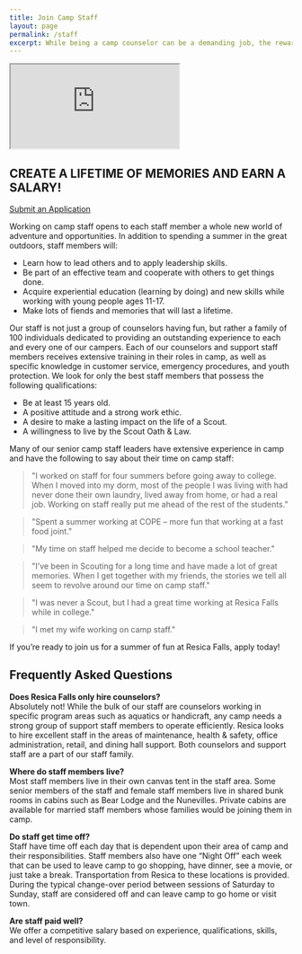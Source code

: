 ```yaml
---
title: Join Camp Staff
layout: page
permalink: /staff
excerpt: While being a camp counselor can be a demanding job, the rewards are endless as you forge memories that will last a lifetime.
---
```


<div class="row pt-3">
  <div class="col">
    <div class="embed-responsive embed-responsive-16by9">
      <iframe class="embed-responsive-item" src="https://www.youtube.com/embed/_dVN5qgBjjY" allow="accelerometer; autoplay; encrypted-media; gyroscope; picture-in-picture" allowfullscreen></iframe>
    </div>
  </div>
  <div class="col">
    <h2 class="hero">CREATE A LIFETIME OF MEMORIES AND EARN A SALARY!</h2>
    <a class="btn btn-primary btn-block mb-2" href="https://colbsa.workbrightats.com/jobs/">Submit an Application</a>
  </div>
</div>

Working on camp staff opens to each staff member a whole new world of adventure and opportunities. In addition to spending a summer in the great outdoors, staff members will:

- Learn how to lead others and to apply leadership skills.
- Be part of an effective team and cooperate with others to get things done.
- Acquire experiential education (learning by doing) and new skills while working with young people ages 11-17.
- Make lots of fiends and memories that will last a lifetime.

Our staff is not just a group of counselors having fun, but rather a family of 100 individuals dedicated to providing an outstanding experience to each and every one of our campers. Each of our counselors and support staff members receives extensive training in their roles in camp, as well as specific knowledge in customer service, emergency procedures, and youth protection. We look for only the best staff members that possess the following qualifications:

- Be at least 15 years old.
- A positive attitude and a strong work ethic.
- A desire to make a lasting impact on the life of a Scout.
- A willingness to live by the Scout Oath &amp; Law.

Many of our senior camp staff leaders have extensive experience in camp and have the following to say about their time on camp staff:

<div class="row">
  <div class="col">
    <blockquote>
      "I worked on staff for four summers before going away to college. When I moved into my dorm, most of the people I was living with had never done their own laundry, lived away from home, or had a real job. Working on staff really put me ahead of the rest of the students."
    </blockquote>
    <blockquote>
      "Spent a summer working at COPE – more fun that working at a fast food joint."
    </blockquote>
    <blockquote>
      "My time on staff helped me decide to become a school teacher."
    </blockquote>
  </div>
  <div class="col">
    <blockquote>
      "I’ve been in Scouting for a long time and have made a lot of great memories. When I get together with my friends, the stories we tell all seem to revolve around our time on camp staff."
    </blockquote>
    <blockquote>
      "I was never a Scout, but I had a great time working at Resica Falls while in college."
    </blockquote>
    <blockquote>
      "I met my wife working on camp staff."
    </blockquote>
  </div>
</div>

If you’re ready to join us for a summer of fun at Resica Falls, apply today!

<div class="col alert alert-primary text-center">
  <h2 class="mb-0">Frequently Asked Questions</h2>
</div>

<strong>Does Resica Falls only hire counselors?</strong><br>
Absolutely not! While the bulk of our staff are counselors working in specific program areas such as aquatics or handicraft, any camp needs a strong group of support staff members to operate efficiently. Resica looks to hire excellent staff in the areas of maintenance, health &amp; safety, office administration, retail, and dining hall support. Both counselors and support staff are a part of our staff family.

<strong>Where do staff members live?</strong><br>
Most staff members live in their own canvas tent in the staff area. Some senior members of the staff and female staff members live in shared bunk rooms in cabins such as Bear Lodge and the Nunevilles. Private cabins are available for married staff members whose families would be joining them in camp.

<strong>Do staff get time off?</strong><br>
Staff have time off each day that is dependent upon their area of camp and their responsibilities. Staff members also have one “Night Off” each week that can be used to leave camp to go shopping, have dinner, see a movie, or just take a break. Transportation from Resica to these locations is provided. During the typical change-over period between sessions of Saturday to Sunday, staff are considered off and can leave camp to go home or visit town.

<strong>Are staff paid well?</strong><br>
We offer a competitive salary based on experience, qualifications, skills, and level of responsibility.

